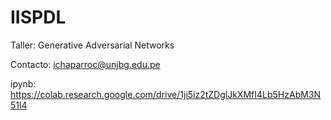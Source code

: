 # IISPDL
Taller: Generative Adversarial Networks

Contacto: ichaparroc@unjbg.edu.pe

ipynb: https://colab.research.google.com/drive/1ji5iz2tZDglJkXMfI4Lb5HzAbM3N51l4
